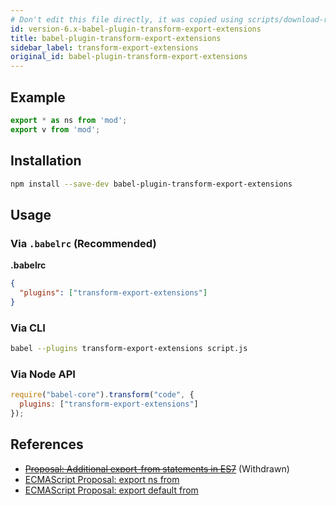 ```yaml
---
# Don't edit this file directly, it was copied using scripts/download-readmes.js: 
id: version-6.x-babel-plugin-transform-export-extensions
title: babel-plugin-transform-export-extensions
sidebar_label: transform-export-extensions
original_id: babel-plugin-transform-export-extensions
---
```


## Example

```js
export * as ns from 'mod';
export v from 'mod';
```

## Installation

```sh
npm install --save-dev babel-plugin-transform-export-extensions
```

## Usage

### Via `.babelrc` (Recommended)

**.babelrc**

```json
{
  "plugins": ["transform-export-extensions"]
}
```

### Via CLI

```sh
babel --plugins transform-export-extensions script.js
```

### Via Node API

```javascript
require("babel-core").transform("code", {
  plugins: ["transform-export-extensions"]
});
```
## References

* ~~[Proposal: Additional export-from statements in ES7](https://github.com/leebyron/ecmascript-more-export-from)~~ (Withdrawn)
* [ECMAScript Proposal: export ns from](https://github.com/leebyron/ecmascript-export-ns-from)
* [ECMAScript Proposal: export default from](https://github.com/leebyron/ecmascript-export-default-from)

